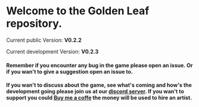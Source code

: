# Welcome to the Golden Leaf repository.

Current public Version: **V0.2.2**

Current development Version: **V0.2.3**


#### Remember if you encounter any bug in the game please open an issue. Or if you wan't to give a suggestion open an issue to.

#### If you wan't to discuss about the game, see what's coming and how's the development going please join us at our [discord server](https://discord.gg/q8R3AHzZCZ). If you wan't to support you could [Buy me a coffe](buymeacoffee.com/KhromaDev) the money will be used to hire an artist.
